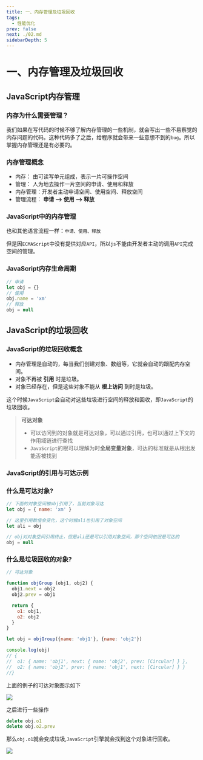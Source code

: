 ```yaml
---
title: 一、内存管理及垃圾回收
tags: 
  - 性能优化
prev: false
next: ./02.md
sidebarDepth: 5
---
```

# 一、内存管理及垃圾回收

## JavaScript内存管理
### 内存为什么需要管理？
我们如果在写代码的时候不够了解内存管理的一些机制，就会写出一些不易察觉的内存问题的代码。这种代码多了之后，给程序就会带来一些意想不到的`bug`。所以掌握内存管理还是有必要的。

### 内存管理概念
- 内存： 由可读写单元组成，表示一片可操作空间
- 管理： 人为地去操作一片空间的申请、使用和释放
- 内存管理：开发者主动申请空间、使用空间、释放空间
- 管理流程： **申请 ——> 使用 ——> 释放**

### JavaScript中的内存管理
也和其他语言流程一样：`申请、使用、释放`

但是因`ECMAScript`中没有提供对应`API`，所以`js`不能由开发者主动的调用`API`完成空间的管理。

### JavaScript内存生命周期
```js
// 申请
let obj = {}
// 使用
obj.name = 'xm'
// 释放
obj = null
```

## JavaScript的垃圾回收

### JavaScript的垃圾回收概念
- 内存管理是自动的，每当我们创建对象、数组等，它就会自动的跟配内存空间。
- 对象不再被 **引用** 时是垃圾。
- 对象已经存在，但是这些对象不能从 **根上访问** 到时是垃圾。

这个时候`JavaScript`会自动对这些垃圾进行空间的释放和回收，即`JavaScript`的垃圾回收。

> **可达对象**
>
> - 可以访问到的对象就是可达对象，可以通过引用，也可以通过上下文的作用域链进行查找
> - `JavaScript`的根可以理解为时**全局变量对象**，可达的标准就是从根出发能否被找到

### JavaScript的引用与可达示例
### 什么是可达对象?
```js
// 下面的对象空间被obj引用了，当前对象可达
let obj = { name: 'xm' }

// 这里引用数值会变化，这个时候ali也引用了对象空间
let ali = obj

// obj对对象空间引用终止，但是ali还是可以引用对象空间，那个空间依旧是可达的
obj = null
```
### 什么是垃圾回收的对象?
```js
// 可达对象

function objGroup (obj1, obj2) {
  obj1.next = obj2
  obj2.prev = obj1

  return {
    o1: obj1,
    o2: obj2
  }
}

let obj = objGroup({name: 'obj1'}, {name: 'obj2'})

console.log(obj)
// {
//  o1: { name: 'obj1', next: { name: 'obj2', prev: [Circular] } },
//  o2: { name: 'obj2', prev: { name: 'obj1', next: [Circular] } }
//}
```
上面的例子的可达对象图示如下

![](https://p6-juejin.byteimg.com/tos-cn-i-k3u1fbpfcp/1f0535d260614e819cf6a4b4a62e3066~tplv-k3u1fbpfcp-watermark.image)

之后进行一些操作

```js
delete obj.o1
delete obj.o2.prev
```

那么`obj.o1`就会变成垃圾,`JavaScript`引擎就会找到这个对象进行回收。

![](https://p9-juejin.byteimg.com/tos-cn-i-k3u1fbpfcp/09bdddd1a59b4dd188ca08f6eda93615~tplv-k3u1fbpfcp-watermark.image)

